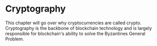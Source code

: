 # Cryptography
This chapter will go over why cryptocurrencies are called crypto. Cryptography is the 
backbone of blockchain technology and is largely responsible for blockchain's ability
to solve the Byzantines General Problem.